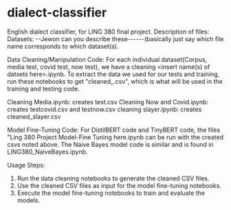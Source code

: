 # dialect-classifier
English dialect classifier, for LING 380 final project.
Description of files:
Datasets:
--Jewon can you describe these------(basically just say which file name corresponds to which dataset(s).

Data Cleaning/Manipulation Code:
For each individual dataset(Corpus, media test, covid test, now test), we have a cleaning <insert name(s) of datsets here>.ipynb. To extract the data we used for our tests and training, run these notebooks to get "cleaned_<insert dataset name>.csv", which is what will be used in the training and testing code.

Cleaning Media.ipynb: creates test.csv
Cleaning Now and Covid.ipynb: creates testcovid.csv and testnow.csv
cleaning slayer.ipynb: creates cleaned_slayer.csv

Model Fine-Tuning Code:
For DistilBERT code and TinyBERT code, the files "Ling 380 Project Model-Fine Tuning <insert model name here> here.ipynb can be run with the created csvs noted above. The Naive Bayes model code is similar and is found in LING380_NaiveBayes.ipynb.

Usage Steps: 
1. Run the data cleaning notebooks to generate the cleaned CSV files.
2. Use the cleaned CSV files as input for the model fine-tuning notebooks.
3. Execute the model fine-tuning notebooks to train and evaluate the models.

